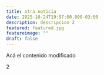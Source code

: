 ```yaml
---
title: otra noticia
date: 2025-10-24T19:57:00.000-03:00
description: descripcion 2
featured: featured.jpg
featureimage: ""
draft: false
---
```

Acá el contenido
modificado

2
